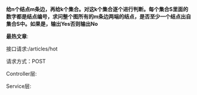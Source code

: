 **给n个结点m条边，再给k个集合。对这k个集合逐个进行判断。每个集合S里面的数字都是结点编号，求问整个图所有的m条边两端的结点，是否至少一个结点出自集合S中。如果是，输出Yes否则输出No**


**最热文章**:

接口请求:/articles/hot

请求方式：POST

Controller层:

Service层: